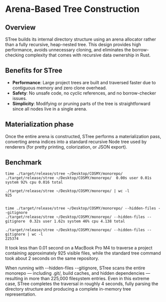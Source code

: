 # Arena-Based Tree Construction

## Overview

STree builds its internal directory structure using an arena allocator rather than a fully recursive, heap-nested tree.
This design provides high performance, avoids unnecessary cloning, and eliminates the borrow-checking complexity that
comes with recursive data ownership in Rust.

## Benefits for STree

- **Performance**: Large project trees are built and traversed faster due to contiguous memory and zero clone overhead.
- **Safety**: No unsafe code, no cyclic references, and no borrow-checker issues.
- **Simplicity**: Modifying or pruning parts of the tree is straightforward since all nodes live in a single arena.

## Materialization phase
Once the entire arena is constructed, STree performs a materialization pass,  converting arena indices into a standard
recursive Node tree used by renderers (for pretty printing, colorization, or JSON export).

## Benchmark
```
time ./target/release/stree ~/Desktop/COSMY/monorepo/
./target/release/stree ~/Desktop/COSMY/monorepo/  0.00s user 0.01s system 92% cpu 0.016 total

./target/release/stree ~/Desktop/COSMY/monorepo/ | wc -l
925


time ./target/release/stree ~/Desktop/COSMY/monorepo/ --hidden-files --gitignore
./target/release/stree ~/Desktop/COSMY/monorepo/ --hidden-files --gitignore  0.32s user 1.62s system 46% cpu 4.138 total

./target/release/stree ~/Desktop/COSMY/monorepo/ --hidden-files --gitignore | wc -l
225374
```

It took less than 0.01 second on a MacBook Pro M4 to traverse a project containing approximately 925 visible files,
while the standard tree command took about 2 seconds on the same repository.

When running with --hidden-files --gitignore, STree scans the entire monorepo — including .git/, build caches, and hidden dependencies — resulting in more than 225,000 filesystem entries.
Even in this extreme case, STree completes the traversal in roughly 4 seconds, fully parsing the directory structure and producing a complete in-memory tree representation.

